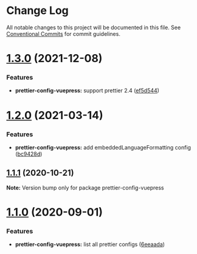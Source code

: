 # Change Log

All notable changes to this project will be documented in this file.
See [Conventional Commits](https://conventionalcommits.org) for commit guidelines.

# [1.3.0](https://github.com/vuepress/configs/compare/prettier-config-vuepress@1.2.0...prettier-config-vuepress@1.3.0) (2021-12-08)

### Features

- **prettier-config-vuepress:** support prettier 2.4 ([ef5d544](https://github.com/vuepress/configs/commit/ef5d5449c78409df0ef2945493dc36822967a30b))

# [1.2.0](https://github.com/vuepress/configs/compare/prettier-config-vuepress@1.1.1...prettier-config-vuepress@1.2.0) (2021-03-14)

### Features

- **prettier-config-vuepress:** add embeddedLanguageFormatting config ([bc9428d](https://github.com/vuepress/configs/commit/bc9428d06aa325dbe62b7c358d530595bb40708d))

## [1.1.1](https://github.com/vuepress/configs/compare/prettier-config-vuepress@1.1.0...prettier-config-vuepress@1.1.1) (2020-10-21)

**Note:** Version bump only for package prettier-config-vuepress

# [1.1.0](https://github.com/vuepress/configs/compare/prettier-config-vuepress@1.0.0...prettier-config-vuepress@1.1.0) (2020-09-01)

### Features

- **prettier-config-vuepress:** list all prettier configs ([6eeaada](https://github.com/vuepress/configs/commit/6eeaada781a7dfc35495bde3c26670d5b844ced8))
